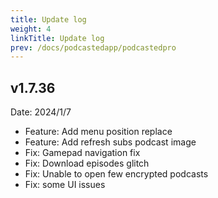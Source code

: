 ```yaml
---
title: Update log
weight: 4
linkTitle: Update log
prev: /docs/podcastedapp/podcastedpro
---
```


## v1.7.36

Date: 2024/1/7

- Feature: Add menu position replace
- Feature: Add refresh subs podcast image
- Fix: Gamepad navigation fix
- Fix: Download episodes glitch
- Fix: Unable to open few encrypted podcasts
- Fix: some UI issues